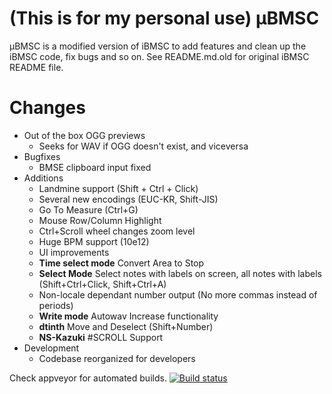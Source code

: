 (This is for my personal use)
µBMSC
=====
µBMSC is a modified version of iBMSC to add features and clean up the iBMSC code, fix bugs and so on.
See README.md.old for original iBMSC README file.

Changes
=====
* Out of the box OGG previews
  * Seeks for WAV if OGG doesn't exist, and viceversa
* Bugfixes
  * BMSE clipboard input fixed
* Additions
  * Landmine support (Shift + Ctrl + Click)
  * Several new encodings (EUC-KR, Shift-JIS)
  * Go To Measure (Ctrl+G)
  * Mouse Row/Column Highlight
  * Ctrl+Scroll wheel changes zoom level
  * Huge BPM support (10e12)
  * UI improvements
  * **Time select mode** Convert Area to Stop 
  * **Select Mode** Select notes with labels on screen, all notes with labels (Shift+Ctrl+Click, Shift+Ctrl+A)
  * Non-locale dependant number output (No more commas instead of periods)
  * **Write mode** Autowav Increase functionality 
  * **dtinth** Move and Deselect (Shift+Number)
  * **NS-Kazuki** #SCROLL Support
* Development
  * Codebase reorganized for developers


Check appveyor for automated builds.
[![Build status](https://ci.appveyor.com/api/projects/status/m7iygj9sje2yqf43?svg=true)](https://ci.appveyor.com/project/zardoru/ibmsc)
